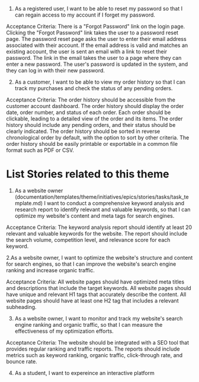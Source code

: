 1. As a registered user, I want to be able to reset my password so that I can regain access to my account if I forget my password.

Acceptance Criteria:
There is a "Forgot Password" link on the login page.
Clicking the "Forgot Password" link takes the user to a password reset page.
The password reset page asks the user to enter their email address associated with their account.
If the email address is valid and matches an existing account, the user is sent an email with a link to reset their password.
The link in the email takes the user to a page where they can enter a new password.
The user's password is updated in the system, and they can log in with their new password.


2. As a customer, I want to be able to view my order history so that I can track my purchases and check the status of any pending orders.

Acceptance Criteria:
The order history should be accessible from the customer account dashboard.
The order history should display the order date, order number, and status of each order.
Each order should be clickable, leading to a detailed view of the order and its items.
The order history should include any pending orders, and their status should be clearly indicated.
The order history should be sorted in reverse chronological order by default, with the option to sort by other criteria.
The order history should be easily printable or exportable in a common file format such as PDF or CSV.


# List Stories related to this theme
1. As a website owner (documentation/templates/theme/initiatives/epics/stories/tasks/task_template.md)
I want to conduct a comprehensive keyword analysis and research report to identify relevant and valuable keywords, so that I can optimize my website's content and meta tags for search engines.

Acceptance Criteria:
The keyword analysis report should identify at least 20 relevant and valuable keywords for the website.
The report should include the search volume, competition level, and relevance score for each keyword.

2.As a website owner, I want to optimize the website's structure and content for search engines, so that I can improve the website's search engine ranking and increase organic traffic.

Acceptance Criteria:
All website pages should have optimized meta titles and descriptions that include the target keywords.
All website pages should have unique and relevant H1 tags that accurately describe the content.
All website pages should have at least one H2 tag that includes a relevant subheading.

3. As a website owner, I want to monitor and track my website's search engine ranking and organic traffic, so that I can measure the effectiveness of my optimization efforts.

Acceptance Criteria:
The website should be integrated with a SEO tool that provides regular ranking and traffic reports.
The reports should include metrics such as keyword ranking, organic traffic, click-through rate, and bounce rate.

4. As a student, I want to expereince an interactive platform

